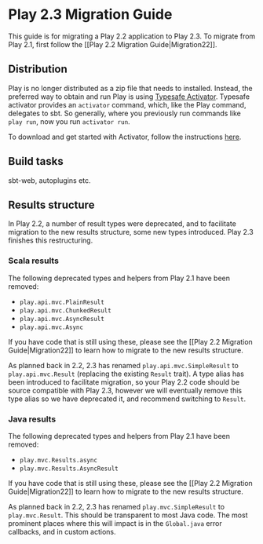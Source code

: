 <!--- Copyright (C) 2009-2013 Typesafe Inc. <http://www.typesafe.com> -->
# Play 2.3 Migration Guide

This guide is for migrating a Play 2.2 application to Play 2.3.  To migrate from Play 2.1, first follow the [[Play 2.2 Migration Guide|Migration22]].

## Distribution

Play is no longer distributed as a zip file that needs to installed.  Instead, the preferred way to obtain and run Play is using [Typesafe Activator](https://typesafe.com/activator).  Typesafe activator provides an `activator` command, which, like the Play command, delegates to sbt.  So generally, where you previously run commands like `play run`, now you run `activator run`.

To download and get started with Activator, follow the instructions [here](https://typesafe.com/platform/getstarted).

## Build tasks

sbt-web, autoplugins etc.

## Results structure

In Play 2.2, a number of result types were deprecated, and to facilitate migration to the new results structure, some new types introduced.  Play 2.3 finishes this restructuring.

### Scala results

The following deprecated types and helpers from Play 2.1 have been removed:

* `play.api.mvc.PlainResult`
* `play.api.mvc.ChunkedResult`
* `play.api.mvc.AsyncResult`
* `play.api.mvc.Async`

If you have code that is still using these, please see the [[Play 2.2 Migration Guide|Migration22]] to learn how to migrate to the new results structure.

As planned back in 2.2, 2.3 has renamed `play.api.mvc.SimpleResult` to `play.api.mvc.Result` (replacing the existing `Result` trait).  A type alias has been introduced to facilitate migration, so your Play 2.2 code should be source compatible with Play 2.3, however we will eventually remove this type alias so we have deprecated it, and recommend switching to `Result`.

### Java results

The following deprecated types and helpers from Play 2.1 have been removed:

* `play.mvc.Results.async`
* `play.mvc.Results.AsyncResult`

If you have code that is still using these, please see the [[Play 2.2 Migration Guide|Migration22]] to learn how to migrate to the new results structure.

As planned back in 2.2, 2.3 has renamed `play.mvc.SimpleResult` to `play.mvc.Result`.  This should be transparent to most Java code.  The most prominent places where this will impact is in the `Global.java` error callbacks, and in custom actions.
